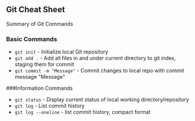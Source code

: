 ## Git Cheat Sheet

Summary of Git Commands

### Basic Commands
* `git init` - Initialize local Git repository
* `git add .` - Add all files in and under current directory to git index, staging them for commit
* `git commit -m "Message"` - Commit changes to local repo with commit message "Message"

###Information Commands
* `git status` - Display current status of local working directory/repository
* `git log` - List commit history
* `git log --oneline` - list commit history, compact format
